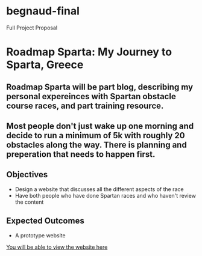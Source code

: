 # begnaud-final
Full Project Proposal 

# Roadmap Sparta: My Journey to Sparta, Greece

## Roadmap Sparta will be part blog, describing my personal expereinces with Spartan obstacle course races, and part training resource.

## Most people don't just wake up one morning and decide to run a minimum of 5k with roughly 20 obstacles along the way. There is planning and preperation that needs to happen first.  

## Objectives
- Design a website that discusses all the different aspects of the race
- Have both people who have done Spartan races and who haven't review the content

## Expected Outcomes
- A prototype website

[You will be able to view the website here](https://monicabegnaud.github.io/roadmap-sparta/)